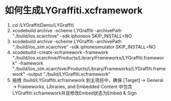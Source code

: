 #  如何生成LYGraffiti.xcframework
1. cd /LYGraffitiDemo/LYGraffiti
2. xcodebuild archive -scheme LYGraffiti -archivePath "./build/ios.xcarchive" -sdk iphoneos SKIP_INSTALL=NO 
3. xcodebuild archive -scheme LYGraffiti -archivePath "./build/ios_sim.xcarchive" -sdk iphonesimulator SKIP_INSTALL=NO
4. xcodebuild -create-xcframework -framework "./build/ios.xcarchive/Products/Library/Frameworks/LYGraffiti.framework" -framework "./build/ios_sim.xcarchive/Products/Library/Frameworks/LYGraffiti.framework" -output "./build/LYGraffiti.xcframework"
5. 拖拽 /build/LYGraffiti.xcframework  到主项目中，确保 [Target] -> General -> Frameworks, Libraries, and Embedded Content 中包含LYGraffiti.xcframework并且修改Embed状态为Embed & Sign

